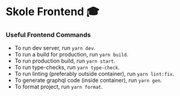 # Skole Frontend :mortar_board:

### Useful Frontend Commands

-   To run dev server, run `yarn dev`.
-   To run a build for production, run `yarn build`.
-   To run production build, run `yarn start`.
-   To run type-checks, run `yarn type-check`.
-   To run linting (preferably outside container), run `yarn lint:fix`.
-   To generate graphql code (inside container), run `yarn gen`.
-   To format project, run `yarn format`.
